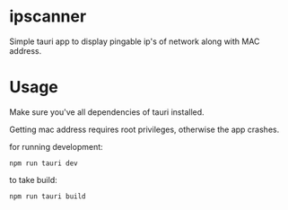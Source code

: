 
# ipscanner
Simple tauri app to display pingable ip's of network along with MAC address.
# Usage
Make sure you've all dependencies of tauri installed. 

Getting mac address requires root privileges, otherwise the app crashes.

for running development:

```npm run tauri dev```

to take build:

```npm run tauri build```
